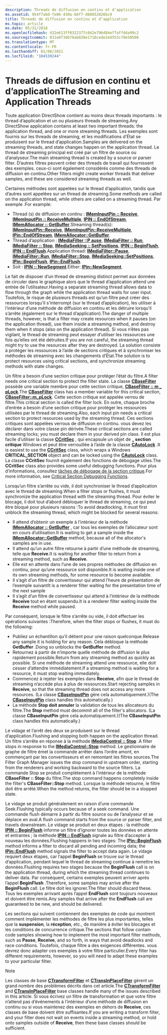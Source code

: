 ```yaml
---
description: Threads de diffusion en continu et d’application
ms.assetid: 954f7abd-fe06-430a-b6f7-d60852826bc9
title: Threads de diffusion en continu et d’application
ms.topic: article
ms.date: 05/31/2018
ms.openlocfilehash: 432e613ff0322377c042e796d84ef7affdda99c2
ms.sourcegitcommit: 831e8f3db78ab820e1710cede244553c70e50500
ms.translationtype: MT
ms.contentlocale: fr-FR
ms.lasthandoff: 01/08/2021
ms.locfileid: "104530244"
---
```

# <a name="the-streaming-and-application-threads"></a><span data-ttu-id="ee745-103">Threads de diffusion en continu et d’application</span><span class="sxs-lookup"><span data-stu-id="ee745-103">The Streaming and Application Threads</span></span>

<span data-ttu-id="ee745-104">Toute application DirectShow contient au moins deux threads importants : le thread d’application et un ou plusieurs threads de streaming.</span><span class="sxs-lookup"><span data-stu-id="ee745-104">Any DirectShow application contains at least two important threads: the application thread, and one or more streaming threads.</span></span> <span data-ttu-id="ee745-105">Les exemples sont fournis sur les threads de streaming, et les modifications d’État se produisent sur le thread d’application.</span><span class="sxs-lookup"><span data-stu-id="ee745-105">Samples are delivered on the streaming threads, and state changes happen on the application thread.</span></span> <span data-ttu-id="ee745-106">Le thread de streaming principal est créé par un filtre de source ou d’analyseur.</span><span class="sxs-lookup"><span data-stu-id="ee745-106">The main streaming thread is created by a source or parser filter.</span></span> <span data-ttu-id="ee745-107">D’autres filtres peuvent créer des threads de travail qui fournissent des exemples. ceux-ci sont également considérés comme des threads de diffusion en continu.</span><span class="sxs-lookup"><span data-stu-id="ee745-107">Other filters might create worker threads that deliver samples, and these are considered streaming threads as well.</span></span>

<span data-ttu-id="ee745-108">Certaines méthodes sont appelées sur le thread d’application, tandis que d’autres sont appelées sur un thread de streaming.</span><span class="sxs-lookup"><span data-stu-id="ee745-108">Some methods are called on the application thread, while others are called on a streaming thread.</span></span> <span data-ttu-id="ee745-109">Par exemple :</span><span class="sxs-lookup"><span data-stu-id="ee745-109">For example:</span></span>

-   <span data-ttu-id="ee745-110">Thread (s) de diffusion en continu : [**IMemInputPin :: Receive**](/windows/desktop/api/Strmif/nf-strmif-imeminputpin-receive), [**IMemInputPin :: ReceiveMultiple**](/windows/desktop/api/Strmif/nf-strmif-imeminputpin-receivemultiple), [**IPIN :: EndOfStream**](/windows/desktop/api/Strmif/nf-strmif-ipin-endofstream), [**IMemAllocator :: GetBuffer**](/windows/desktop/api/Strmif/nf-strmif-imemallocator-getbuffer).</span><span class="sxs-lookup"><span data-stu-id="ee745-110">Streaming thread(s): [**IMemInputPin::Receive**](/windows/desktop/api/Strmif/nf-strmif-imeminputpin-receive), [**IMemInputPin::ReceiveMultiple**](/windows/desktop/api/Strmif/nf-strmif-imeminputpin-receivemultiple), [**IPin::EndOfStream**](/windows/desktop/api/Strmif/nf-strmif-ipin-endofstream), [**IMemAllocator::GetBuffer**](/windows/desktop/api/Strmif/nf-strmif-imemallocator-getbuffer).</span></span>
-   <span data-ttu-id="ee745-111">Thread d’application : [**IMediaFilter ::P ause**](/windows/desktop/api/Strmif/nf-strmif-imediafilter-pause), [**IMediaFilter :: Run**](/windows/desktop/api/Strmif/nf-strmif-imediafilter-run), [**IMediaFilter :: Stop**](/windows/desktop/api/Strmif/nf-strmif-imediafilter-stop), [**IMediaSeeking :: SetPositions**](/windows/desktop/api/Strmif/nf-strmif-imediaseeking-setpositions), [**IPIN :: BeginFlush**](/windows/desktop/api/Strmif/nf-strmif-ipin-beginflush), [**IPIN :: EndFlush**](/windows/desktop/api/Strmif/nf-strmif-ipin-endflush).</span><span class="sxs-lookup"><span data-stu-id="ee745-111">Application thread: [**IMediaFilter::Pause**](/windows/desktop/api/Strmif/nf-strmif-imediafilter-pause), [**IMediaFilter::Run**](/windows/desktop/api/Strmif/nf-strmif-imediafilter-run), [**IMediaFilter::Stop**](/windows/desktop/api/Strmif/nf-strmif-imediafilter-stop), [**IMediaSeeking::SetPositions**](/windows/desktop/api/Strmif/nf-strmif-imediaseeking-setpositions), [**IPin::BeginFlush**](/windows/desktop/api/Strmif/nf-strmif-ipin-beginflush), [**IPin::EndFlush**](/windows/desktop/api/Strmif/nf-strmif-ipin-endflush).</span></span>
-   <span data-ttu-id="ee745-112">Soit : [**IPIN :: NewSegment**](/windows/desktop/api/Strmif/nf-strmif-ipin-newsegment).</span><span class="sxs-lookup"><span data-stu-id="ee745-112">Either: [**IPin::NewSegment**](/windows/desktop/api/Strmif/nf-strmif-ipin-newsegment).</span></span>

<span data-ttu-id="ee745-113">Le fait de disposer d’un thread de streaming distinct permet aux données de circuler dans le graphique alors que le thread d’application attend une entrée de l’utilisateur.</span><span class="sxs-lookup"><span data-stu-id="ee745-113">Having a separate streaming thread allows data to flow through the graph while the application thread waits for user input.</span></span> <span data-ttu-id="ee745-114">Toutefois, le risque de plusieurs threads est qu’un filtre peut créer des ressources lorsqu’il s’interrompt (sur le thread d’application), les utiliser à l’intérieur d’une méthode de diffusion en continu et les détruire lorsqu’il s’arrête (également sur le thread d’application).</span><span class="sxs-lookup"><span data-stu-id="ee745-114">The danger of multiple threads, however, is that a filter may create resources when it pauses (on the application thread), use them inside a streaming method, and destroy them when it stops (also on the application thread).</span></span> <span data-ttu-id="ee745-115">Si vous n’êtes pas vigilant, le thread de streaming peut essayer d’utiliser les ressources une fois qu’elles ont été détruites.</span><span class="sxs-lookup"><span data-stu-id="ee745-115">If you are not careful, the streaming thread might try to use the resources after they are destroyed.</span></span> <span data-ttu-id="ee745-116">La solution consiste à protéger les ressources à l’aide de sections critiques et à synchroniser les méthodes de streaming avec les changements d’État.</span><span class="sxs-lookup"><span data-stu-id="ee745-116">The solution is to protect resources using critical sections, and synchronize streaming methods with state changes.</span></span>

<span data-ttu-id="ee745-117">Un filtre a besoin d’une section critique pour protéger l’état du filtre.</span><span class="sxs-lookup"><span data-stu-id="ee745-117">A filter needs one critical section to protect the filter state.</span></span> <span data-ttu-id="ee745-118">La classe [**CBaseFilter**](cbasefilter.md) possède une variable membre pour cette section critique, [**CBaseFilter :: m \_ pLock**](cbasefilter-m-plock.md).</span><span class="sxs-lookup"><span data-stu-id="ee745-118">The [**CBaseFilter**](cbasefilter.md) class has a member variable for this critical section, [**CBaseFilter::m\_pLock**](cbasefilter-m-plock.md).</span></span> <span data-ttu-id="ee745-119">Cette section critique est appelée verrou de filtre.</span><span class="sxs-lookup"><span data-stu-id="ee745-119">This critical section is called the filter lock.</span></span> <span data-ttu-id="ee745-120">En outre, chaque broche d’entrée a besoin d’une section critique pour protéger les ressources utilisées par le thread de streaming.</span><span class="sxs-lookup"><span data-stu-id="ee745-120">Also, each input pin needs a critical section to protect resources used by the streaming thread.</span></span> <span data-ttu-id="ee745-121">Ces sections critiques sont appelées verrous de diffusion en continu. vous devez les déclarer dans votre classe pin dérivée.</span><span class="sxs-lookup"><span data-stu-id="ee745-121">These critical sections are called streaming locks; you must declare them in your derived pin class.</span></span> <span data-ttu-id="ee745-122">Il est plus facile d’utiliser la classe [**CCritSec**](ccritsec.md) , qui encapsule un objet de **\_ section critique** Windows et peut être verrouillée à l’aide de la classe [**CAutoLock**](cautolock.md) .</span><span class="sxs-lookup"><span data-stu-id="ee745-122">It is easiest to use the [**CCritSec**](ccritsec.md) class, which wraps a Windows **CRITICAL\_SECTION** object and can be locked using the [**CAutoLock**](cautolock.md) class.</span></span> <span data-ttu-id="ee745-123">La classe **CCritSec** fournit également des fonctions de débogage utiles.</span><span class="sxs-lookup"><span data-stu-id="ee745-123">The **CCritSec** class also provides some useful debugging functions.</span></span> <span data-ttu-id="ee745-124">Pour plus d’informations, consultez [tâches de débogage de la section critique](critical-section-debugging-functions.md).</span><span class="sxs-lookup"><span data-stu-id="ee745-124">For more information, see [Critical Section Debugging Functions](critical-section-debugging-functions.md).</span></span>

<span data-ttu-id="ee745-125">Lorsqu’un filtre s’arrête ou vide, il doit synchroniser le thread d’application avec le thread de streaming.</span><span class="sxs-lookup"><span data-stu-id="ee745-125">When a filter stops or flushes, it must synchronize the application thread with the streaming thread.</span></span> <span data-ttu-id="ee745-126">Pour éviter le blocage, il doit tout d’abord débloquer le thread de streaming, ce qui peut être bloqué pour plusieurs raisons :</span><span class="sxs-lookup"><span data-stu-id="ee745-126">To avoid deadlocking, it must first unblock the streaming thread, which might be blocked for several reasons:</span></span>

-   <span data-ttu-id="ee745-127">Il attend d’obtenir un exemple à l’intérieur de la méthode [**IMemAllocator :: GetBuffer**](/windows/desktop/api/Strmif/nf-strmif-imemallocator-getbuffer) , car tous les exemples de l’allocateur sont en cours d’utilisation.</span><span class="sxs-lookup"><span data-stu-id="ee745-127">It is waiting to get a sample inside the [**IMemAllocator::GetBuffer**](/windows/desktop/api/Strmif/nf-strmif-imemallocator-getbuffer) method, because all of the allocator's samples are in use.</span></span>
-   <span data-ttu-id="ee745-128">Il attend qu’un autre filtre retourne à partir d’une méthode de streaming, telle que **Receive**.</span><span class="sxs-lookup"><span data-stu-id="ee745-128">It is waiting for another filter to return from a streaming method, such as **Receive**.</span></span>
-   <span data-ttu-id="ee745-129">Elle est en attente dans l’une de ses propres méthodes de diffusion en continu, pour qu’une ressource soit disponible.</span><span class="sxs-lookup"><span data-stu-id="ee745-129">It is waiting inside one of its own streaming methods, for some resource to become available.</span></span>
-   <span data-ttu-id="ee745-130">Il s’agit d’un filtre de convertisseur qui attend l’heure de présentation de l’exemple suivant</span><span class="sxs-lookup"><span data-stu-id="ee745-130">It is a renderer filter waiting for the presentation time of the next sample</span></span>
-   <span data-ttu-id="ee745-131">Il s’agit d’un filtre de convertisseur qui attend à l’intérieur de la méthode **Receive** tout en étant suspendu.</span><span class="sxs-lookup"><span data-stu-id="ee745-131">It is a renderer filter waiting inside the **Receive** method while paused.</span></span>

<span data-ttu-id="ee745-132">Par conséquent, lorsque le filtre s’arrête ou vide, il doit effectuer les opérations suivantes :</span><span class="sxs-lookup"><span data-stu-id="ee745-132">Therefore, when the filter stops or flushes, it must do the following:</span></span>

-   <span data-ttu-id="ee745-133">Publiez un échantillon qu’il détient pour une raison quelconque.</span><span class="sxs-lookup"><span data-stu-id="ee745-133">Release any sample it is holding for any reason.</span></span> <span data-ttu-id="ee745-134">Cela débloque la méthode **GetBuffer** .</span><span class="sxs-lookup"><span data-stu-id="ee745-134">Doing so unblocks the **GetBuffer** method.</span></span>
-   <span data-ttu-id="ee745-135">Retournez à partir de n’importe quelle méthode de diffusion le plus rapidement possible.</span><span class="sxs-lookup"><span data-stu-id="ee745-135">Return from any streaming method as quickly as possible.</span></span> <span data-ttu-id="ee745-136">Si une méthode de streaming attend une ressource, elle doit cesser d’attendre immédiatement.</span><span class="sxs-lookup"><span data-stu-id="ee745-136">If a streaming method is waiting for a resource, it must stop waiting immediately.</span></span>
-   <span data-ttu-id="ee745-137">Commencez à rejeter les exemples dans **Receive**, afin que le thread de streaming n’accède plus à plus de ressources.</span><span class="sxs-lookup"><span data-stu-id="ee745-137">Start rejecting samples in **Receive**, so that the streaming thread does not access any more resources.</span></span> <span data-ttu-id="ee745-138">(La classe [**CBaseInputPin**](cbaseinputpin.md) gère cela automatiquement.)</span><span class="sxs-lookup"><span data-stu-id="ee745-138">(The [**CBaseInputPin**](cbaseinputpin.md) class handles this automatically.)</span></span>
-   <span data-ttu-id="ee745-139">La méthode **Stop doit annuler** la validation de tous les allocateurs du filtre.</span><span class="sxs-lookup"><span data-stu-id="ee745-139">The **Stop** method must decommit all of the filter's allocators.</span></span> <span data-ttu-id="ee745-140">(La classe **CBaseInputPin** gère cela automatiquement.)</span><span class="sxs-lookup"><span data-stu-id="ee745-140">(The **CBaseInputPin** class handles this automatically.)</span></span>

<span data-ttu-id="ee745-141">Le vidage et l’arrêt des deux se produisent sur le thread d’application.</span><span class="sxs-lookup"><span data-stu-id="ee745-141">Flushing and stopping both happen on the application thread.</span></span> <span data-ttu-id="ee745-142">Un filtre s’arrête en réponse à la méthode [**IMediaControl :: Stop**](/windows/desktop/api/Control/nf-control-imediacontrol-stop) .</span><span class="sxs-lookup"><span data-stu-id="ee745-142">A filter stops in response to the [**IMediaControl::Stop**](/windows/desktop/api/Control/nf-control-imediacontrol-stop) method.</span></span> <span data-ttu-id="ee745-143">Le gestionnaire de graphe de filtre émet la commande arrêter dans l’ordre amont, en commençant par les convertisseurs et en remontant les filtres sources.</span><span class="sxs-lookup"><span data-stu-id="ee745-143">The Filter Graph Manager issues the stop command in upstream order, starting from the renderers and working backward to the source filters.</span></span> <span data-ttu-id="ee745-144">La commande Stop se produit complètement à l’intérieur de la méthode **CBaseFilter :: Stop** du filtre.</span><span class="sxs-lookup"><span data-stu-id="ee745-144">The stop command happens completely inside the filter's **CBaseFilter::Stop** method.</span></span> <span data-ttu-id="ee745-145">Lorsque la méthode retourne, le filtre doit être arrêté.</span><span class="sxs-lookup"><span data-stu-id="ee745-145">When the method returns, the filter should be in a stopped state.</span></span>

<span data-ttu-id="ee745-146">Le vidage se produit généralement en raison d’une commande Seek.</span><span class="sxs-lookup"><span data-stu-id="ee745-146">Flushing typically occurs because of a seek command.</span></span> <span data-ttu-id="ee745-147">Une commande flush démarre à partir du filtre source ou de l’analyseur et se déplace en aval.</span><span class="sxs-lookup"><span data-stu-id="ee745-147">A flush command starts from the source or parser filter, and travels downstream.</span></span> <span data-ttu-id="ee745-148">Le vidage se produit en deux étapes : la méthode [**IPIN :: BeginFlush**](/windows/desktop/api/Strmif/nf-strmif-ipin-beginflush) informe un filtre d’ignorer toutes les données en attente et entrantes ; la méthode [**IPIN :: EndFlush**](/windows/desktop/api/Strmif/nf-strmif-ipin-endflush) signale au filtre d’accepter à nouveau les données.</span><span class="sxs-lookup"><span data-stu-id="ee745-148">Flushing happens in two stages: The [**IPin::BeginFlush**](/windows/desktop/api/Strmif/nf-strmif-ipin-beginflush) method informs a filter to discard all pending and incoming data; the [**IPin::EndFlush**](/windows/desktop/api/Strmif/nf-strmif-ipin-endflush) method signals the filter to accept data again.</span></span> <span data-ttu-id="ee745-149">Le vidage requiert deux étapes, car l’appel **BeginFlush** se trouve sur le thread d’application, pendant lequel le thread de streaming continue à remettre les données.</span><span class="sxs-lookup"><span data-stu-id="ee745-149">Flushing requires two stages because the **BeginFlush** call is on the application thread, during which the streaming thread continues to deliver data.</span></span> <span data-ttu-id="ee745-150">Par conséquent, certains exemples peuvent arriver après l’appel **BeginFlush** .</span><span class="sxs-lookup"><span data-stu-id="ee745-150">Therefore, some samples may arrive after the **BeginFlush** call.</span></span> <span data-ttu-id="ee745-151">Le filtre doit les ignorer.</span><span class="sxs-lookup"><span data-stu-id="ee745-151">The filter should discard these.</span></span> <span data-ttu-id="ee745-152">Tous les exemples arrivant après l’appel **EndFlush** sont toujours nouveaux et doivent être remis.</span><span class="sxs-lookup"><span data-stu-id="ee745-152">Any samples that arrive after the **EndFlush** call are guaranteed to be new, and should be delivered.</span></span>

<span data-ttu-id="ee745-153">Les sections qui suivent contiennent des exemples de code qui montrent comment implémenter les méthodes de filtre les plus importantes, telles que la **suspension**, la **réception**, etc., de manière à éviter les blocages et les conditions de concurrence critique.</span><span class="sxs-lookup"><span data-stu-id="ee745-153">The sections that follow contain code samples showing how to implement the most important filter methods, such as **Pause**, **Receive**, and so forth, in ways that avoid deadlocks and race conditions.</span></span> <span data-ttu-id="ee745-154">Toutefois, chaque filtre a des exigences différentes. vous devrez donc adapter ces exemples à votre filtre particulier.</span><span class="sxs-lookup"><span data-stu-id="ee745-154">Every filter has different requirements, however, so you will need to adapt these examples to your particular filter.</span></span>

> [!Note]  
> <span data-ttu-id="ee745-155">Les classes de base [**CTransformFilter**](ctransformfilter.md) et [**CTransInPlaceFilter**](ctransinplacefilter.md) gèrent un grand nombre des problèmes décrits dans cet article.</span><span class="sxs-lookup"><span data-stu-id="ee745-155">The [**CTransformFilter**](ctransformfilter.md) and [**CTransInPlaceFilter**](ctransinplacefilter.md) base classes handle many of the issues described in this article.</span></span> <span data-ttu-id="ee745-156">Si vous écrivez un filtre de transformation et que votre filtre n’attend pas d’événements à l’intérieur d’une méthode de diffusion en continu ou si vous maintenez des exemples en dehors de **Receive**, ces classes de base doivent être suffisantes.</span><span class="sxs-lookup"><span data-stu-id="ee745-156">If you are writing a transform filter, and your filter does not wait on events inside a streaming method, or hold onto samples outside of **Receive**, then these base classes should be sufficient.</span></span>

 

 

 




